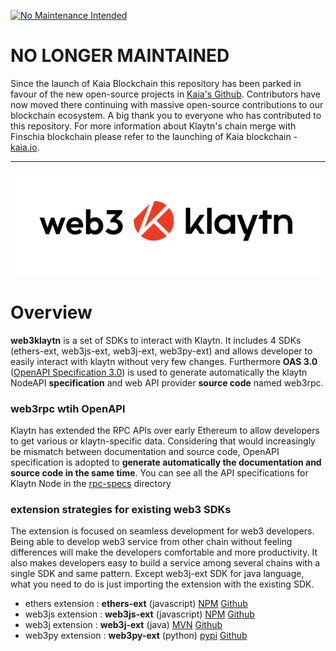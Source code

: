 [![No Maintenance Intended](http://unmaintained.tech/badge.svg)](http://unmaintained.tech/)

# NO LONGER MAINTAINED

Since the launch of Kaia Blockchain this repository has been parked in favour of the new open-source projects in [Kaia's Github](https://github.com/kaiachain). Contributors have now moved there continuing with massive open-source contributions to our blockchain ecosystem. A big thank you to everyone who has contributed to this repository. For more information about Klaytn's chain merge with Finschia blockchain please refer to the launching of Kaia blockchain - [kaia.io](https://kaia.io/).

---

![logo.png](<logo.png>)

# Overview
**web3klaytn** is a set of SDKs to interact with Klaytn. It includes 4 SDKs (ethers-ext, web3js-ext, web3j-ext, web3py-ext) and allows developer to easily interact with klaytn without very few changes. Furthermore **OAS 3.0** ([OpenAPI Specification 3.0](https://swagger.io/specification/)) is used to generate automatically the klaytn NodeAPI **specification** and web API provider **source code** named web3rpc.

### web3rpc wtih OpenAPI
Klaytn has extended the RPC APIs over early Ethereum to allow developers to get various or klaytn-specific data. Considering that would increasingly be mismatch between documentation and source code, OpenAPI specification is adopted to **generate automatically the documentation and source code in the same time**. You can see all the API specifications for Klaytn Node in the [rpc-specs](https://github.com/klaytn/web3klaytn/tree/dev/web3rpc/rpc-specs) directory

### extension strategies for existing web3 SDKs
The extension is focused on seamless development for web3 developers. Being able to develop web3 service from other chain without feeling differences will make the developers comfortable and more productivity. It also makes developers easy to build a service among several chains with a single SDK and same pattern. Except web3j-ext SDK for java language, what you need to do is just importing the extension with the existing SDK.

- ethers extension : **ethers-ext** (javascript) [NPM](https://www.npmjs.com/package/@klaytn/ethers-ext) [Github](https://github.com/klaytn/web3klaytn/tree/main/ethers-ext)
- web3js extension : **web3js-ext** (javascript) [NPM](https://www.npmjs.com/package/@klaytn/web3js-ext) [Github](https://github.com/klaytn/web3klaytn/tree/main/web3js-ext)
- web3j extension : **web3j-ext** (java) [MVN](https://mvnrepository.com/artifact/foundation.klaytn/web3j-ext) [Github](https://github.com/klaytn/web3klaytn/tree/main/web3j-ext)
- web3py extension : **web3py-ext** (python) [pypi](https://pypi.org/project/web3py-ext/) [Github](https://github.com/klaytn/web3klaytn/tree/main/web3py-ext)
